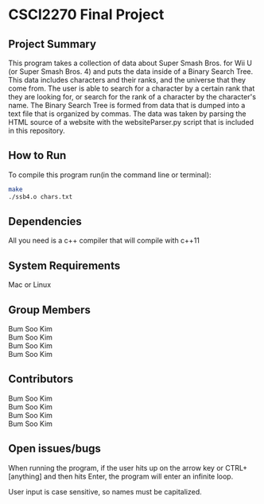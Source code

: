 # CSCI2270 Final Project

## Project Summary
This program takes a collection of data about Super Smash Bros. for Wii U (or
Super Smash Bros. 4) and puts the data inside of a Binary Search Tree. This
data includes characters and their ranks, and the universe that they come from.
The user is able to search for a character by a certain rank that they are
looking for, or search for the rank of a character by the character's name.
The Binary Search Tree is formed from data that is dumped into a text file that
is organized by commas. The data was taken by parsing the HTML source of a
website with the websiteParser.py script that is included in this repository.

## How to Run
To compile this program run(in the command line or terminal): <br>
```bash
make
./ssb4.o chars.txt
```
## Dependencies
All you need is a c++ compiler that will compile with c++11

## System Requirements
Mac or Linux

## Group Members
Bum Soo Kim <br>
Bum Soo Kim<br>
Bum Soo Kim<br>
Bum Soo Kim

## Contributors
Bum Soo Kim<br>
Bum Soo Kim<br>
Bum Soo Kim<br>
Bum Soo Kim

## Open issues/bugs
When running the program, if the user hits up on the arrow key or CTRL+[anything]
and then hits Enter, the program will enter an infinite loop.

User input is case sensitive, so names must be capitalized.